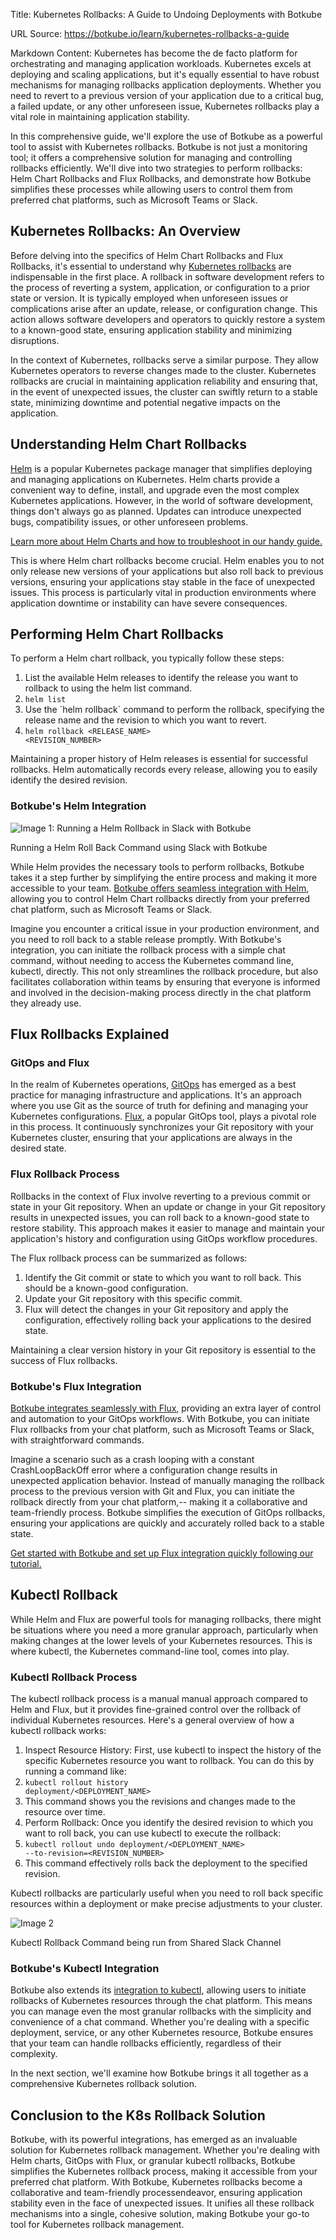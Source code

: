 Title: Kubernetes Rollbacks: A Guide to Undoing Deployments with Botkube

URL Source: https://botkube.io/learn/kubernetes-rollbacks-a-guide

Markdown Content:
Kubernetes has become the de facto platform for orchestrating and managing application workloads. Kubernetes excels at deploying and scaling applications, but it's equally essential to have robust mechanisms for managing rollbacks application deployments. Whether you need to revert to a previous version of your application due to a critical bug, a failed update, or any other unforeseen issue, Kubernetes rollbacks play a vital role in maintaining application stability.

In this comprehensive guide, we'll explore the use of Botkube as a powerful tool to assist with Kubernetes rollbacks. Botkube is not just a monitoring tool; it offers a comprehensive solution for managing and controlling rollbacks efficiently. We'll dive into two strategies to perform rollbacks: Helm Chart Rollbacks and Flux Rollbacks, and demonstrate how Botkube simplifies these processes while allowing users to control them from preferred chat platforms, such as Microsoft Teams or Slack.

Kubernetes Rollbacks: An Overview
---------------------------------

Before delving into the specifics of Helm Chart Rollbacks and Flux Rollbacks, it's essential to understand why [Kubernetes rollbacks](https://kubernetes.io/docs/concepts/workloads/controllers/deployment/#rolling-back-a-deployment) are indispensable in the first place. A rollback in software development refers to the process of reverting a system, application, or configuration to a prior state or version. It is typically employed when unforeseen issues or complications arise after an update, release, or configuration change. This action allows software developers and operators to quickly restore a system to a known-good state, ensuring application stability and minimizing disruptions.

In the context of Kubernetes, rollbacks serve a similar purpose. They allow Kubernetes operators to reverse changes made to the cluster. Kubernetes rollbacks are crucial in maintaining application reliability and ensuring that, in the event of unexpected issues, the cluster can swiftly return to a stable state, minimizing downtime and potential negative impacts on the application.

Understanding Helm Chart Rollbacks
----------------------------------

[Helm](https://helm.sh/) is a popular Kubernetes package manager that simplifies deploying and managing applications on Kubernetes. Helm charts provide a convenient way to define, install, and upgrade even the most complex Kubernetes applications. However, in the world of software development, things don't always go as planned. Updates can introduce unexpected bugs, compatibility issues, or other unforeseen problems.

[Learn more about Helm Charts and how to troubleshoot in our handy guide.](https://botkube.io/learn/helm-charts)

This is where Helm chart rollbacks become crucial. Helm enables you to not only release new versions of your applications but also roll back to previous versions, ensuring your applications stay stable in the face of unexpected issues. This process is particularly vital in production environments where application downtime or instability can have severe consequences.

Performing Helm Chart Rollbacks
-------------------------------

To perform a Helm chart rollback, you typically follow these steps:

1.  List the available Helm releases to identify the release you want to rollback to using the helm list command.
2.  <code>helm list</code>
3.  Use the \`helm rollback\` command to perform the rollback, specifying the release name and the revision to which you want to revert.
4.  <code>helm rollback <RELEASE\_NAME> <REVISION\_NUMBER></code>

Maintaining a proper history of Helm releases is essential for successful rollbacks. Helm automatically records every release, allowing you to easily identify the desired revision.

### Botkube's Helm Integration

![Image 1: Running a Helm Rollback in Slack with Botkube](https://assets-global.website-files.com/634fabb21508d6c9db9bc46f/65380a2ae699bc95b6523c00_helm%20(1).gif)

Running a Helm Roll Back Command using Slack with Botkube

While Helm provides the necessary tools to perform rollbacks, Botkube takes it a step further by simplifying the entire process and making it more accessible to your team. [Botkube offers seamless integration with Helm](https://botkube.io/integration/helm), allowing you to control Helm Chart rollbacks directly from your preferred chat platform, such as Microsoft Teams or Slack.

Imagine you encounter a critical issue in your production environment, and you need to roll back to a stable release promptly. With Botkube's integration, you can initiate the rollback process with a simple chat command, without needing to access the Kubernetes command line, kubectl, directly. This not only streamlines the rollback procedure, but also facilitates collaboration within teams by ensuring that everyone is informed and involved in the decision-making process directly in the chat platform they already use.

Flux Rollbacks Explained
------------------------

### GitOps and Flux

In the realm of Kubernetes operations, [GitOps](https://www.gitops.tech/) has emerged as a best practice for managing infrastructure and applications. It's an approach where you use Git as the source of truth for defining and managing your Kubernetes configurations. [Flux](https://botkube.io/integration/botkube-flux-kubernetes-integration), a popular GitOps tool, plays a pivotal role in this process. It continuously synchronizes your Git repository with your Kubernetes cluster, ensuring that your applications are always in the desired state.

### Flux Rollback Process

Rollbacks in the context of Flux involve reverting to a previous commit or state in your Git repository. When an update or change in your Git repository results in unexpected issues, you can roll back to a known-good state to restore stability. This approach makes it easier to manage and maintain your application's history and configuration using GitOps workflow procedures.

The Flux rollback process can be summarized as follows:

1.  Identify the Git commit or state to which you want to roll back. This should be a known-good configuration.
2.  Update your Git repository with this specific commit.
3.  Flux will detect the changes in your Git repository and apply the configuration, effectively rolling back your applications to the desired state.

Maintaining a clear version history in your Git repository is essential to the success of Flux rollbacks.

### Botkube's Flux Integration

[Botkube integrates seamlessly with Flux](https://botkube.io/blog/introducing-botkubes-integration-with-flux), providing an extra layer of control and automation to your GitOps workflows. With Botkube, you can initiate Flux rollbacks from your chat platform, such as Microsoft Teams or Slack, with straightforward commands.

Imagine a scenario such as a crash looping with a constant CrashLoopBackOff error where a configuration change results in unexpected application behavior. Instead of manually managing the rollback process to the previous version with Git and Flux, you can initiate the rollback directly from your chat platform,-- making it a collaborative and team-friendly process. Botkube simplifies the execution of GitOps rollbacks, ensuring your applications are quickly and accurately rolled back to a stable state.

[Get started with Botkube and set up Flux integration quickly following our tutorial.](https://botkube.io/blog/streamlining-gitops-with-the-botkube-flux-plugin)

Kubectl Rollback
----------------

While Helm and Flux are powerful tools for managing rollbacks, there might be situations where you need a more granular approach, particularly when making changes at the lower levels of your Kubernetes resources. This is where kubectl, the Kubernetes command-line tool, comes into play.

### Kubectl Rollback Process

The kubectl rollback process is a manual manual approach compared to Helm and Flux, but it provides fine-grained control over the rollback of individual Kubernetes resources. Here's a general overview of how a kubectl rollback works:

1.  Inspect Resource History: First, use kubectl to inspect the history of the specific Kubernetes resource you want to rollback. You can do this by running a command like:
2.  <code>kubectl rollout history deployment/<DEPLOYMENT\_NAME></code>
3.  This command shows you the revisions and changes made to the resource over time.
4.  Perform Rollback: Once you identify the desired revision to which you want to roll back, you can use kubectl to execute the rollback:
5.  <code>kubectl rollout undo deployment/<DEPLOYMENT\_NAME> --to-revision=<REVISION\_NUMBER> </code>
6.  This command effectively rolls back the deployment to the specified revision.

Kubectl rollbacks are particularly useful when you need to roll back specific resources within a deployment or make precise adjustments to your cluster.

![Image 2](https://assets-global.website-files.com/634fabb21508d6c9db9bc46f/653aaa45a423d53622d283b7_kubectl_rollback.gif)

Kubectl Rollback Command being run from Shared Slack Channel

### Botkube's Kubectl Integration

Botkube also extends its [integration to kubectl](https://docs.botkube.io/usage/executor/kubectl), allowing users to initiate rollbacks of Kubernetes resources through the chat platform. This means you can manage even the most granular rollbacks with the simplicity and convenience of a chat command. Whether you're dealing with a specific deployment, service, or any other Kubernetes resource, Botkube ensures that your team can handle rollbacks efficiently, regardless of their complexity.

In the next section, we'll examine how Botkube brings it all together as a comprehensive Kubernetes rollback solution.

Conclusion to the K8s Rollback Solution
---------------------------------------

Botkube, with its powerful integrations, has emerged as an invaluable solution for Kubernetes rollback management. Whether you're dealing with Helm charts, GitOps with Flux, or granular kubectl rollbacks, Botkube simplifies the Kubernetes rollback process, making it accessible from your preferred chat platform. With Botkube, Kubernetes rollbacks become a collaborative and team-friendly processendeavor, ensuring application stability even in the face of unexpected issues. It unifies all these rollback mechanisms into a single, cohesive solution, making Botkube your go-to tool for Kubernetes rollback management.
